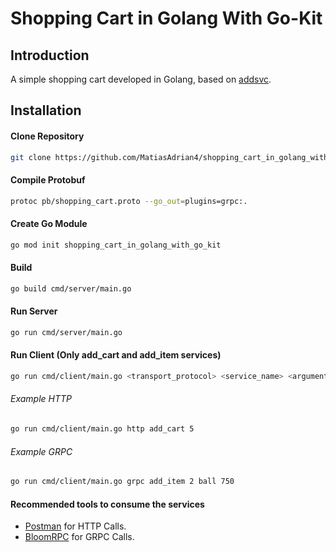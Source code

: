 # Shopping Cart in Golang With Go-Kit

## Introduction

A simple shopping cart developed in Golang, based on [addsvc](https://github.com/go-kit/kit/tree/master/examples/addsvc).

## Installation

#### Clone Repository
```bash
git clone https://github.com/MatiasAdrian4/shopping_cart_in_golang_with_go_kit.git
```

#### Compile Protobuf
```bash
protoc pb/shopping_cart.proto --go_out=plugins=grpc:.
```

#### Create Go Module
```bash
go mod init shopping_cart_in_golang_with_go_kit
```

#### Build
```bash
go build cmd/server/main.go
```

#### Run Server
```bash
go run cmd/server/main.go
```

#### Run Client (Only add_cart and add_item services)
```bash
go run cmd/client/main.go <transport_protocol> <service_name> <arguments>
```
###### Example HTTP
```bash
go run cmd/client/main.go http add_cart 5
```
###### Example GRPC
```bash
go run cmd/client/main.go grpc add_item 2 ball 750
```

#### Recommended tools to consume the services

- [Postman](https://www.getpostman.com/) for HTTP Calls.
- [BloomRPC](https://github.com/uw-labs/bloomrpc) for GRPC Calls.




